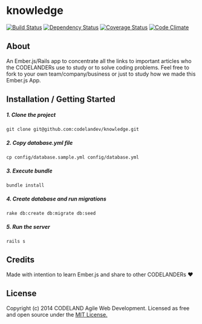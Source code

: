 # knowledge

[![Build Status](https://travis-ci.org/codelandev/knowledge.svg)](https://travis-ci.org/codelandev/knowledge)
[![Dependency Status](https://gemnasium.com/codelandev/knowledge.svg)](https://gemnasium.com/codelandev/knowledge)
[![Coverage Status](https://coveralls.io/repos/codelandev/knowledge/badge.png)](https://coveralls.io/r/codelandev/knowledge)
[![Code Climate](https://codeclimate.com/github/codelandev/knowledge.png)](https://codeclimate.com/github/codelandev/knowledge)

## About

An Ember.js/Rails app to concentrate all the links to important articles who the CODELANDERs use to study or to solve coding problems. Feel free to fork to your own team/company/business or just to study how we made this Ember.js App.

## Installation / Getting Started

##### 1. Clone the project 

```git clone git@github.com:codelandev/knowledge.git```

##### 2. Copy database.yml file

```cp config/database.sample.yml config/database.yml```

##### 3. Execute bundle

```bundle install```

##### 4. Create database and run migrations

```rake db:create db:migrate db:seed```

##### 5. Run the server

```rails s```

## Credits

Made with intention to learn Ember.js and share to other CODELANDERs :heart:

## License

Copyright (c) 2014 CODELAND Agile Web Development. Licensed as free and open source under the [MIT License.](https://github.com/codelandev/knowledge/blob/master/LICENSE)
